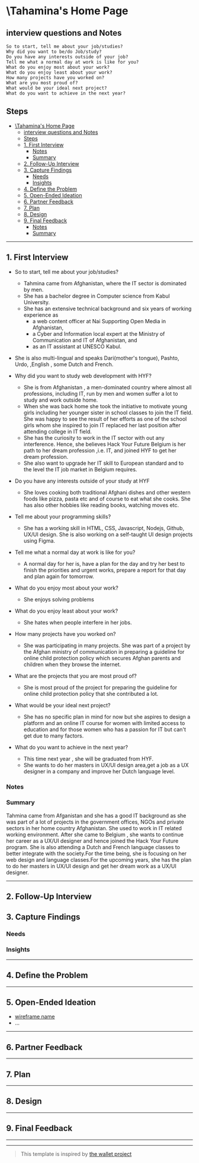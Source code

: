 # \Tahamina's Home Page

## interview questions and Notes

    So to start, tell me about your job/studies?
    Why did you want to be/do Job/study?
    Do you have any interests outside of your job?
    Tell me what a normal day at work is like for you?
    What do you enjoy most about your work?
    What do you enjoy least about your work?
    How many projects have you worked on?
    What are you most proud of?
    What would be your ideal next project?
    What do you want to achieve in the next year?

<!-- introduce your interviewee -->

## Steps

- [\Tahamina's Home Page](#tahaminas-home-page)
  - [interview questions and Notes](#interview-questions-and-notes)
  - [Steps](#steps)
  - [1. First Interview](#1-first-interview)
    - [Notes](#notes)
    - [Summary](#summary)
  - [2. Follow-Up Interview](#2-follow-up-interview)
  - [3. Capture Findings](#3-capture-findings)
    - [Needs](#needs)
    - [Insights](#insights)
  - [4. Define the Problem](#4-define-the-problem)
  - [5. Open-Ended Ideation](#5-open-ended-ideation)
  - [6. Partner Feedback](#6-partner-feedback)
  - [7. Plan](#7-plan)
  - [8. Design](#8-design)
  - [9. Final Feedback](#9-final-feedback)
    - [Notes](#notes-1)
    - [Summary](#summary-1)

---

## 1. First Interview

- So to start, tell me about your job/studies?
  - Tahmina came from Afghanistan, where the IT sector is dominated by men.
  - She has a bachelor degree in Computer science from Kabul University.
  - She has an extensive technical background and six years of working
    experience as
    - a web content officer at Nai Supporting Open Media in Afghanistan,
    - a Cyber and Information local expert at the Ministry of Communication and
      IT of Afghanistan, and
    - as an IT assistant at UNESCO Kabul.
- She is also multi-lingual and speaks Dari(mother's tongue), Pashto, Urdo,
  ,English , some Dutch and French.
- Why did you want to study web development with HYF?

  - She is from Afghanistan , a men-dominated country where almost all professions,
    including IT, run by men and women suffer a lot to study and work outside home.
  - When she was back home she took the initiative to motivate young girls including
    her younger sister in school classes to join the IT field. She was happy to
    see the result of her efforts as one of the school girls whom she inspired
    to join IT replaced her last position after attending college in IT field.
  - She has the curiosity to work in the IT sector with out any interference.
    Hence, she believes Hack Your Future Belgium is her path to her dream profession
    ,i.e. IT, and joined HYF to get her dream profession.
  - She also want to upgrade her IT skill to European standard and to the level
    the IT job market in Belgium requires.

- Do you have any interests outside of your study at HYF

  - She loves cooking both traditional Afghani dishes and other western foods
    like pizza, pasta etc and of course to eat what she cooks. She has also
    other hobbies like reading books, watching moves etc.

- Tell me about your programming skills?

  - She has a working skill in HTML, CSS, Javascript, Nodejs, Github, UX/UI
    design. She is also working on a self-taught UI design projects using Figma.

- Tell me what a normal day at work is like for you?
  - A normal day for her is, have a plan for the day and try her best to finish
   the priorities and urgent works, prepare a report for that day and plan again
    for tomorrow.
- What do you enjoy most about your work?

  - She enjoys solving problems

- What do you enjoy least about your work?
  - She hates when people interfere in her jobs.
- How many projects have you worked on?
  - She was participating in many projects. She was part of a project by
   the Afghan ministry of communication in preparing a guideline for online
   child protection policy which secures Afghan parents and children when they
   browse the internet.
- What are the projects that you are most proud of?
  - She is most proud of the project for preparing the guideline for online
    child protection policy that she contributed a lot.
- What would be your ideal next project?
  - She has no specific plan in mind for now but she aspires to design a platform
   and an online IT course for women with limited access to education and for
    those women who has a passion for IT but can't get due to many factors.
- What do you want to achieve in the next year?
  - This time next year , she will be graduated from HYF.
  - She wants to do her masters in UX/UI design area,get a job as a UX designer
   in a company and improve her Dutch language level.

<!--
  Take a few minutes getting to know your partner and their ambitions. Ask questions about:

  - Their background (Professional, programming, personal)
  - Their ambitions (Professional, programming, personal)
  - Outside interests (For tying into a personal statement)
  - And much more ... listen to your partner and ask questions about what they tell you.

  The best way to do your interview is with a lot of `why?`. Start your interview with one or two open-ended questions and follow up with a lot of `why?`, this gives your partner the chance to really explain themselves instead of just answering your questions. You might find that they even learn something about themselves!
-->

### Notes

<!-- Notes you took during the interview. -->

### Summary

Tahmina came from Afganistan and she has a good IT background as she was part
 of a lot of projects in the government offices, NGOs and private sectors in
 her home country Afghanistan. She used to work in IT related working
 environment. After she came to Belgium , she wants to continue her career
  as a UX/UI designer and hence joined the Hack Your Future program. She is
  also attending a Dutch and French language classes to better integrate with
  the society.For the time being, she is focusing on her web design and language
  classes.For the upcoming years,
she has the plan to do her masters in UX/UI design and get her dream work
as a UX/UI designer.

<!-- Consolidate your notes into a few sentences. Do your best to express what your partner was trying to say, not what you learned from them. -->

---

## 2. Follow-Up Interview

<!--
  In this follow up interview you will present to your partner a summary of your first interview. You will do your best effort to understand, rephrase, and communicate your partners needs back to them. Take this chance to listen for their feedback on how well you understand their situation. Update your notes accordingly
-->

## 3. Capture Findings

<!-- Take some time to consolidate & summarize what you learned in the previous two interviews. -->

### Needs

<!-- What exactly does your partner need from their home page? Are they looking for collaborators? A job?Learning opportunities? Or something you never expected? -->

### Insights

<!-- New learnings about your partner to use in your design -->

---

## 4. Define the Problem

<!--
  In your own words describe:

  - Why does your partner need this home page?
  - How do they want to be represented?
  - Who do they want to visit their page?
  - What do they want different visitors to see them?

  A useful format:

  - _partner's name_ needs a way to _?_.
    - Unexpectedly, in their world, _?_.
-->

---

## 5. Open-Ended Ideation

<!--
  Sketch up a few wireframes for your partner's home page with no regard for your their programming ability, time constraints, technical constraints, or any other practical considerations.
  How are the designs different? How does each one serve your partner differently?
-->

- [wireframe name](homepage-wireframe.png)
- ...

---

## 6. Partner Feedback

---

## 7. Plan

<!-- With your partner, come up with a Backlog and Wireframe for their Home page -->

---

## 8. Design

<!-- Propose an Atomic Design for your partner's home page. This could include a color palate, button designs, icons, ... -->

---

## 9. Final Feedback

<!--
  The Design Process is never finished!

  After you've finished the Plan & Design ask your partner for feedback. In a professional setting this would be the beginning of a whole new development cycle.
-->

---

---

> This template is inspired by
> [the wallet project](https://dschool-old.stanford.edu/sandbox/groups/designresources/wiki/4dbb2/attachments/e1005/TheWalletProjectB%26W2012.pdf?sessionID=8af88fee76ecd1fb7879c915073461486c425622)
